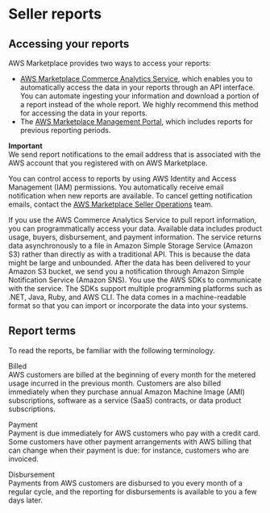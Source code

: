 # Seller reports<a name="Reporting"></a>

## Accessing your reports<a name="accessing-your-reports"></a>

 AWS Marketplace provides two ways to access your reports:
+ [AWS Marketplace Commerce Analytics Service](commerce-analytics-service.md), which enables you to automatically access the data in your reports through an API interface\. You can automate ingesting your information and download a portion of a report instead of the whole report\. We highly recommend this method for accessing the data in your reports\. 
+ The [AWS Marketplace Management Portal](https://aws.amazon.com/marketplace/management/reports/), which includes reports for previous reporting periods\. 

**Important**  
 We send report notifications to the email address that is associated with the AWS account that you registered with on AWS Marketplace\. 

 You can control access to reports by using AWS Identity and Access Management \(IAM\) permissions\. You automatically receive email notification when new reports are available\. To cancel getting notification emails, contact the [AWS Marketplace Seller Operations](https://aws.amazon.com/marketplace/management/contact-us/) team\. 

 If you use the AWS Commerce Analytics Service to pull report information, you can programmatically access your data\. Available data includes product usage, buyers, disbursement, and payment information\. The service returns data asynchronously to a file in Amazon Simple Storage Service \(Amazon S3\) rather than directly as with a traditional API\. This is because the data might be large and unbounded\. After the data has been delivered to your Amazon S3 bucket, we send you a notification through Amazon Simple Notification Service \(Amazon SNS\)\. You use the AWS SDKs to communicate with the service\. The SDKs support multiple programming platforms such as \.NET, Java, Ruby, and AWS CLI\. The data comes in a machine\-readable format so that you can import or incorporate the data into your systems\. 

## Report terms<a name="report-terms"></a>

To read the reports, be familiar with the following terminology\. 

Billed  
AWS customers are billed at the beginning of every month for the metered usage incurred in the previous month\. Customers are also billed immediately when they purchase annual Amazon Machine Image \(AMI\) subscriptions, software as a service \(SaaS\) contracts, or data product subscriptions\.

Payment  
Payment is due immediately for AWS customers who pay with a credit card\. Some customers have other payment arrangements with AWS billing that can change when their payment is due: for instance, customers who are invoiced\.

Disbursement  
Payments from AWS customers are disbursed to you every month of a regular cycle, and the reporting for disbursements is available to you a few days later\.